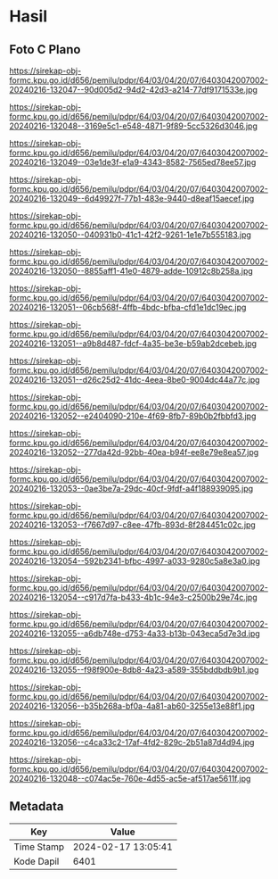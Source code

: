 # Hasil

## Foto C Plano

https://sirekap-obj-formc.kpu.go.id/d656/pemilu/pdpr/64/03/04/20/07/6403042007002-20240216-132047--90d005d2-94d2-42d3-a214-77df9171533e.jpg

https://sirekap-obj-formc.kpu.go.id/d656/pemilu/pdpr/64/03/04/20/07/6403042007002-20240216-132048--3169e5c1-e548-4871-9f89-5cc5326d3046.jpg

https://sirekap-obj-formc.kpu.go.id/d656/pemilu/pdpr/64/03/04/20/07/6403042007002-20240216-132049--03e1de3f-e1a9-4343-8582-7565ed78ee57.jpg

https://sirekap-obj-formc.kpu.go.id/d656/pemilu/pdpr/64/03/04/20/07/6403042007002-20240216-132049--6d49927f-77b1-483e-9440-d8eaf15aecef.jpg

https://sirekap-obj-formc.kpu.go.id/d656/pemilu/pdpr/64/03/04/20/07/6403042007002-20240216-132050--040931b0-41c1-42f2-9261-1e1e7b555183.jpg

https://sirekap-obj-formc.kpu.go.id/d656/pemilu/pdpr/64/03/04/20/07/6403042007002-20240216-132050--8855aff1-41e0-4879-adde-10912c8b258a.jpg

https://sirekap-obj-formc.kpu.go.id/d656/pemilu/pdpr/64/03/04/20/07/6403042007002-20240216-132051--06cb568f-4ffb-4bdc-bfba-cfd1e1dc19ec.jpg

https://sirekap-obj-formc.kpu.go.id/d656/pemilu/pdpr/64/03/04/20/07/6403042007002-20240216-132051--a9b8d487-fdcf-4a35-be3e-b59ab2dcebeb.jpg

https://sirekap-obj-formc.kpu.go.id/d656/pemilu/pdpr/64/03/04/20/07/6403042007002-20240216-132051--d26c25d2-41dc-4eea-8be0-9004dc44a77c.jpg

https://sirekap-obj-formc.kpu.go.id/d656/pemilu/pdpr/64/03/04/20/07/6403042007002-20240216-132052--e2404090-210e-4f69-8fb7-89b0b2fbbfd3.jpg

https://sirekap-obj-formc.kpu.go.id/d656/pemilu/pdpr/64/03/04/20/07/6403042007002-20240216-132052--277da42d-92bb-40ea-b94f-ee8e79e8ea57.jpg

https://sirekap-obj-formc.kpu.go.id/d656/pemilu/pdpr/64/03/04/20/07/6403042007002-20240216-132053--0ae3be7a-29dc-40cf-9fdf-a4f188939095.jpg

https://sirekap-obj-formc.kpu.go.id/d656/pemilu/pdpr/64/03/04/20/07/6403042007002-20240216-132053--f7667d97-c8ee-47fb-893d-8f284451c02c.jpg

https://sirekap-obj-formc.kpu.go.id/d656/pemilu/pdpr/64/03/04/20/07/6403042007002-20240216-132054--592b2341-bfbc-4997-a033-9280c5a8e3a0.jpg

https://sirekap-obj-formc.kpu.go.id/d656/pemilu/pdpr/64/03/04/20/07/6403042007002-20240216-132054--c917d7fa-b433-4b1c-94e3-c2500b29e74c.jpg

https://sirekap-obj-formc.kpu.go.id/d656/pemilu/pdpr/64/03/04/20/07/6403042007002-20240216-132055--a6db748e-d753-4a33-b13b-043eca5d7e3d.jpg

https://sirekap-obj-formc.kpu.go.id/d656/pemilu/pdpr/64/03/04/20/07/6403042007002-20240216-132055--f98f900e-8db8-4a23-a589-355bddbdb9b1.jpg

https://sirekap-obj-formc.kpu.go.id/d656/pemilu/pdpr/64/03/04/20/07/6403042007002-20240216-132056--b35b268a-bf0a-4a81-ab60-3255e13e88f1.jpg

https://sirekap-obj-formc.kpu.go.id/d656/pemilu/pdpr/64/03/04/20/07/6403042007002-20240216-132056--c4ca33c2-17af-4fd2-829c-2b51a87d4d94.jpg

https://sirekap-obj-formc.kpu.go.id/d656/pemilu/pdpr/64/03/04/20/07/6403042007002-20240216-132048--c074ac5e-760e-4d55-ac5e-af517ae5611f.jpg


## Metadata

| Key        | Value               |
| ---------- | ------------------- |
| Time Stamp | 2024-02-17 13:05:41 |
| Kode Dapil | 6401                |



